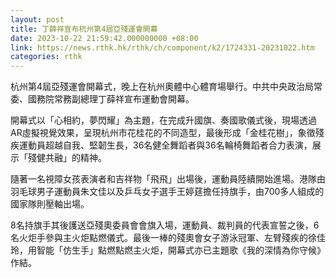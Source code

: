 ```yaml
---
layout: post
title: 丁薛祥宣布杭州第4屆亞殘運會開幕
date: 2023-10-22 21:59:42.000000000 +08:00
link: https://news.rthk.hk/rthk/ch/component/k2/1724331-20231022.htm
categories: rthk
---
```


杭州第4屆亞殘運會開幕式，晚上在杭州奧體中心體育場舉行。中共中央政治局常委、國務院常務副總理丁薛祥宣布運動會開幕。

開幕式以「心相約，夢閃耀」為主題，在完成升國旗、奏國歌儀式後，現場透過AR虛擬視覺效果，呈現杭州市花桂花的不同造型，最後形成「金桂花樹」，象徵殘疾運動員超越自我、堅韌生長，36名健全舞蹈者與36名輪椅舞蹈者合力表演，展示「殘健共融」的精神。

隨著一名視障女孩表演者和吉祥物「飛飛」出場後，運動員陸續開始進場。港隊由羽毛球男子運動員朱文佳以及乒乓女子選手王婷莛擔任持旗手，由700多人組成的國家隊則壓軸出場。

8名持旗手其後護送亞殘奧委員會會旗入場，運動員、裁判員的代表宣誓之後，6名火炬手參與主火炬點燃儀式。最後一棒的殘奧會女子游泳冠軍、左臂殘疾的徐佳玲，用智能「仿生手」點燃點燃主火炬，開幕式亦已主題歌《我的深情為你守候》作結。
